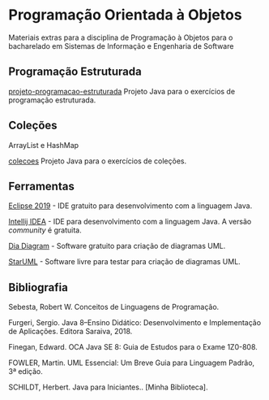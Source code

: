 # Programação Orientada à Objetos

Materiais extras para a disciplina de Programação à Objetos para o bacharelado em Sistemas de Informação e Engenharia de Software

## Programação Estruturada

[projeto-programacao-estruturada](/programacao-estruturada/programacao-estruturada-projeto) Projeto Java para o exercícios de programação estruturada.


## Coleções

ArrayList e HashMap

[colecoes](/colecoes/colecoes-projeto) Projeto Java para o exercícios de coleções.

## Ferramentas

[Eclipse 2019](https://www.eclipse.org/eclipseide/) - IDE gratuito para desenvolvimento com a linguagem Java.

[Intellij IDEA](https://www.jetbrains.com/idea/) - IDE para desenvolvimento com a linguagem Java. A versão _community_ é gratuita.

[Dia Diagram](http://dia-installer.de/) - Software gratuito para criação de diagramas UML.

[StarUML](http://staruml.io/) - Software livre para testar para criação de diagramas UML.

## Bibliografia

Sebesta, Robert W. Conceitos de Linguagens de Programação.

Furgeri, Sergio. Java 8–Ensino Didático: Desenvolvimento e Implementação de Aplicações. Editora Saraiva, 2018.

Finegan, Edward. OCA Java SE 8: Guia de Estudos para o Exame 1Z0-808.

FOWLER, Martin. UML Essencial: Um Breve Guia para Linguagem Padrão, 3ª edição.

SCHILDT, Herbert. Java para Iniciantes.. [Minha Biblioteca].